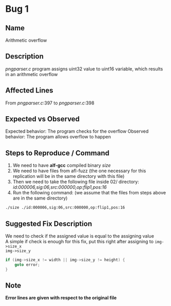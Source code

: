# Bug 1

## Name

Arithmetic overflow

## Description

*pngparser.c* program assigns uint32 value to uint16 variable, which results in an arithmetic overflow

## Affected Lines
From *pngparser.c*:397 to *pngparser.c*:398

## Expected vs Observed
Expected behavior: The program checks for the overflow
Observed behavior: The program allows overflow to happen

## Steps to Reproduce / Command
1. We need to have **alf-gcc** compiled binary *size*
2. We need to have files from afl-fuzz (the one necessary for this replication will be in the same directory with this file)
3. Then we need to take the following file inside 02/ directory:<br>
*id:000006,sig:06,src:000000,op:flip1,pos:16*
4. Run the following command: (we assume that the files from steps above are in the same directory)<br>
```bash
./size ./id:000006,sig:06,src:000000,op:flip1,pos:16
```

## Suggested Fix Description
We need to check if the assigned value is equal to the assigning value<br>
A simple if check is enough for this fix, put this right after assigning to `img->size_x`<br>
`img->size_y`
```c++
if (img->size_x != width || img->size_y != height) {
    goto error;
}
```

## Note
**Error lines are given with respect to the original file**